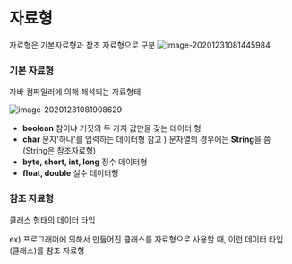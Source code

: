 # 자료형

자료형은 기본자료형과 참조 자료형으로 구분
![image-20201231081445984](C:\Users\user\AppData\Roaming\Typora\typora-user-images\image-20201231081445984.png)

### 기본 자료형

자바 컴파일러에 의해 해석되는 자료형태

![image-20201231081908629](C:\Users\user\AppData\Roaming\Typora\typora-user-images\image-20201231081908629.png)

- **boolean**
  참이냐 거짓의 두 가지 값만을 갖는 데이터 형
- **char**
  문자'하나'를 입력하는 데이터형
  참고 ) 문자열의 경우에는 **String**을 씀 (String은 참조자료형)
- **byte, short, int, long**
  정수 데이터형
- **float, double**
  실수 데이터형

### 참조 자료형

클래스 형태의 데이터 타입

ex) 프로그래머에 의해서 만들어진 클래스를 자료형으로 사용할 때, 이런 데이터 타입(클래스)를 참조 자료형